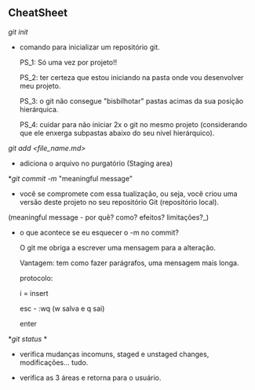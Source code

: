 ## CheatSheet

*git init* 

- comando para inicializar um repositório git. 
  
  PS_1: Só uma vez por projeto!!
  
  PS_2: ter certeza que estou iniciando na pasta onde vou desenvolver meu projeto.
  
  PS_3: o git não consegue "bisbilhotar" pastas acimas da sua posição hierárquica.
  
  PS_4: cuidar para não iniciar 2x o git no mesmo projeto (considerando que ele enxerga subpastas abaixo do seu nível hierárquico).

*git add <file_name.md>* 

- adiciona o arquivo no purgatório (Staging area)

**git commit -m* "meaningful message" 

- você se compromete com essa tualização, ou seja, você criou uma versão deste projeto no seu repositório Git (repositório local).

(meaningful message - por quê? como? efeitos? limitações?_)

- o que acontece se eu esquecer o -m no commit?
  
  O git me obriga a escrever uma mensagem para a alteração.
  
  Vantagem: tem como fazer parágrafos, uma mensagem mais longa.
  
  protocolo: 
  
  i = insert
  
  esc - :wq (w salva e q sai)
  
  enter 



**git status* *

- verifica mudanças incomuns, staged e unstaged changes, modificações... tudo. 

- verifica as 3 áreas e retorna para o usuário.




